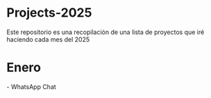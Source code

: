 # Projects-2025
Este repositorio es una recopilación de una lista de proyectos que iré haciendo cada mes del 2025

<h1>Enero</h1>
- WhatsApp Chat
